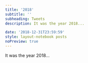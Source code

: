 ```yaml
---
title: '2018'
subtitle: ''
subheading: Tweets
description: It was the year 2018...

date: '2018-12-31T23:59:59'
style: layout-notebook posts
noPreview: true
---
```

It was the year 2018...
